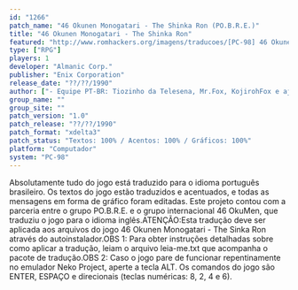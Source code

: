 ```yaml
---
id: "1266"
patch_name: "46 Okunen Monogatari - The Shinka Ron (PO.B.R.E.)"
title: "46 Okunen Monogatari - The Shinka Ron"
featured: "http://www.romhackers.org/imagens/traducoes/[PC-98] 46 Okunen Monogatari - The Shinka Ron - POBRE - 1.jpg"
type: ["RPG"]
players: 1
developer: "Almanic Corp."
publisher: "Enix Corporation"
release_date: "??/??/1990"
author: ["- Equipe PT-BR: Tiozinho da Telesena, Mr.Fox, KojirohFox e ajkmetiuk- Equipe EN-USA: hollowaytape, kuoushi, SkyeWelse, Racoon Sam / SkyeWelse, M-bot, sonofashark / Ultimate e joseji"]
group_name: ""
group_site: ""
patch_version: "1.0"
patch_release: "??/??/1990"
patch_format: "xdelta3"
patch_status: "Textos: 100% / Acentos: 100% / Gráficos: 100%"
platform: "Computador"
system: "PC-98"
---
```


Absolutamente tudo do jogo está traduzido para o idioma português brasileiro. Os textos do jogo estão traduzidos e acentuados, e todas as mensagens em forma de gráfico foram editadas. Este projeto contou com a parceria entre o grupo PO.B.R.E. e o grupo internacional 46 OkuMen, que traduziu o jogo para o idioma inglês.ATENÇÃO:Esta tradução deve ser aplicada aos arquivos do jogo 46 Okunen Monogatari - The Sinka Ron através do autoinstalador.OBS 1: Para obter instruções detalhadas sobre como aplicar a tradução, leiam o arquivo leia-me.txt que acompanha o pacote de tradução.OBS 2: Caso o jogo pare de funcionar repentinamente no emulador Neko Project, aperte a tecla ALT. Os comandos do jogo são ENTER, ESPAÇO e direcionais (teclas numéricas: 8, 2, 4 e 6).